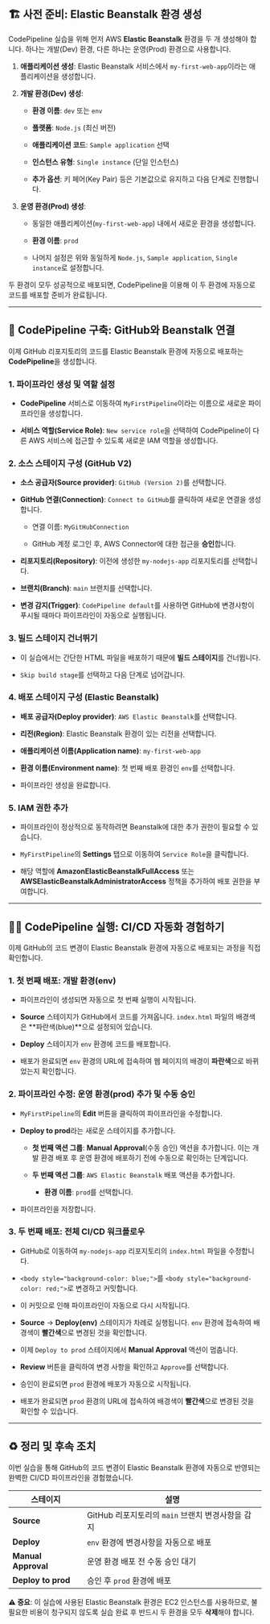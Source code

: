 
## 🏗️ 사전 준비: Elastic Beanstalk 환경 생성

CodePipeline 실습을 위해 먼저 AWS **Elastic Beanstalk** 환경을 두 개 생성해야 합니다. 하나는 개발(Dev) 환경, 다른 하나는 운영(Prod) 환경으로 사용합니다.

1. **애플리케이션 생성**: Elastic Beanstalk 서비스에서 `my-first-web-app`이라는 애플리케이션을 생성합니다.
    
2. **개발 환경(Dev) 생성**:
    
    - **환경 이름**: `dev` 또는 `env`
        
    - **플랫폼**: `Node.js` (최신 버전)
        
    - **애플리케이션 코드**: `Sample application` 선택
        
    - **인스턴스 유형**: `Single instance` (단일 인스턴스)
        
    - **추가 옵션**: 키 페어(Key Pair) 등은 기본값으로 유지하고 다음 단계로 진행합니다.
        
3. **운영 환경(Prod) 생성**:
    
    - 동일한 애플리케이션(`my-first-web-app`) 내에서 새로운 환경을 생성합니다.
        
    - **환경 이름**: `prod`
        
    - 나머지 설정은 위와 동일하게 `Node.js`, `Sample application`, `Single instance`로 설정합니다.


두 환경이 모두 성공적으로 배포되면, CodePipeline을 이용해 이 두 환경에 자동으로 코드를 배포할 준비가 완료됩니다.

---

## 🚀 CodePipeline 구축: GitHub와 Beanstalk 연결

이제 GitHub 리포지토리의 코드를 Elastic Beanstalk 환경에 자동으로 배포하는 **CodePipeline**을 생성합니다.

### 1. 파이프라인 생성 및 역할 설정

- **CodePipeline** 서비스로 이동하여 `MyFirstPipeline`이라는 이름으로 새로운 파이프라인을 생성합니다.
    
- **서비스 역할(Service Role)**: `New service role`을 선택하여 CodePipeline이 다른 AWS 서비스에 접근할 수 있도록 새로운 IAM 역할을 생성합니다.
    

### 2. 소스 스테이지 구성 (GitHub V2)

- **소스 공급자(Source provider)**: `GitHub (Version 2)`를 선택합니다.
    
- **GitHub 연결(Connection)**: `Connect to GitHub`를 클릭하여 새로운 연결을 생성합니다.
    
    - 연결 이름: `MyGitHubConnection`
        
    - GitHub 계정 로그인 후, AWS Connector에 대한 접근을 **승인**합니다.
        
- **리포지토리(Repository)**: 이전에 생성한 `my-nodejs-app` 리포지토리를 선택합니다.
    
- **브랜치(Branch)**: `main` 브랜치를 선택합니다.
    
- **변경 감지(Trigger)**: `CodePipeline default`를 사용하면 GitHub에 변경사항이 푸시될 때마다 파이프라인이 자동으로 실행됩니다.
    

### 3. 빌드 스테이지 건너뛰기

- 이 실습에서는 간단한 HTML 파일을 배포하기 때문에 **빌드 스테이지**를 건너뜁니다.
    
- `Skip build stage`를 선택하고 다음 단계로 넘어갑니다.
    

### 4. 배포 스테이지 구성 (Elastic Beanstalk)

- **배포 공급자(Deploy provider)**: `AWS Elastic Beanstalk`를 선택합니다.
    
- **리전(Region)**: Elastic Beanstalk 환경이 있는 리전을 선택합니다.
    
- **애플리케이션 이름(Application name)**: `my-first-web-app`
    
- **환경 이름(Environment name)**: 첫 번째 배포 환경인 `env`를 선택합니다.
    
- 파이프라인 생성을 완료합니다.
    

### 5. IAM 권한 추가

- 파이프라인이 정상적으로 동작하려면 Beanstalk에 대한 추가 권한이 필요할 수 있습니다.
    
- `MyFirstPipeline`의 **Settings** 탭으로 이동하여 `Service Role`을 클릭합니다.
    
- 해당 역할에 **AmazonElasticBeanstalkFullAccess** 또는 **AWSElasticBeanstalkAdministratorAccess** 정책을 추가하여 배포 권한을 부여합니다.
    

---

## 🏃‍♀️ CodePipeline 실행: CI/CD 자동화 경험하기

이제 GitHub의 코드 변경이 Elastic Beanstalk 환경에 자동으로 배포되는 과정을 직접 확인합니다.

### 1. 첫 번째 배포: 개발 환경(env)

- 파이프라인이 생성되면 자동으로 첫 번째 실행이 시작됩니다.
    
- **Source** 스테이지가 GitHub에서 코드를 가져옵니다. `index.html` 파일의 배경색은 **파란색(blue)**으로 설정되어 있습니다.
    
- **Deploy** 스테이지가 `env` 환경에 코드를 배포합니다.
    
- 배포가 완료되면 `env` 환경의 URL에 접속하여 웹 페이지의 배경이 **파란색**으로 바뀌었는지 확인합니다.
    

### 2. 파이프라인 수정: 운영 환경(prod) 추가 및 수동 승인

- `MyFirstPipeline`의 **Edit** 버튼을 클릭하여 파이프라인을 수정합니다.
    
- **Deploy to prod**라는 새로운 스테이지를 추가합니다.
    
    - **첫 번째 액션 그룹**: **Manual Approval**(수동 승인) 액션을 추가합니다. 이는 개발 환경 배포 후 운영 환경에 배포하기 전에 수동으로 확인하는 단계입니다.
        
    - **두 번째 액션 그룹**: `AWS Elastic Beanstalk` 배포 액션을 추가합니다.
        
        - **환경 이름**: `prod`를 선택합니다.
            
- 파이프라인을 저장합니다.
    

### 3. 두 번째 배포: 전체 CI/CD 워크플로우

- GitHub로 이동하여 `my-nodejs-app` 리포지토리의 `index.html` 파일을 수정합니다.
    
- `<body style="background-color: blue;">`를 `<body style="background-color: red;">`로 변경하고 커밋합니다.
    
- 이 커밋으로 인해 파이프라인이 자동으로 다시 시작됩니다.
    
- **Source** → **Deploy(env)** 스테이지가 차례로 실행됩니다. `env` 환경에 접속하여 배경색이 **빨간색**으로 변경된 것을 확인합니다.
    
- 이제 `Deploy to prod` 스테이지에서 **Manual Approval** 액션이 멈춥니다.
    
- **Review** 버튼을 클릭하여 변경 사항을 확인하고 `Approve`를 선택합니다.
    
- 승인이 완료되면 `prod` 환경에 배포가 자동으로 시작됩니다.
    
- 배포가 완료되면 `prod` 환경의 URL에 접속하여 배경색이 **빨간색**으로 변경된 것을 확인할 수 있습니다.

---

## ♻️ 정리 및 후속 조치

이번 실습을 통해 GitHub의 코드 변경이 Elastic Beanstalk 환경에 자동으로 반영되는 완벽한 CI/CD 파이프라인을 경험했습니다.

|스테이지|설명|
|---|---|
|**Source**|GitHub 리포지토리의 `main` 브랜치 변경사항을 감지|
|**Deploy**|`env` 환경에 변경사항을 자동으로 배포|
|**Manual Approval**|운영 환경 배포 전 수동 승인 대기|
|**Deploy to prod**|승인 후 `prod` 환경에 배포|

**⚠️ 중요**: 이 실습에 사용된 Elastic Beanstalk 환경은 EC2 인스턴스를 사용하므로, 불필요한 비용이 청구되지 않도록 실습 완료 후 반드시 두 환경을 모두 **삭제**해야 합니다.